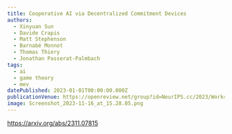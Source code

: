 ```yaml
---
title: Cooperative AI via Decentralized Commitment Devices
authors:
  - Xinyuan Sun
  - Davide Crapis
  - Matt Stephenson
  - Barnabé Monnot
  - Thomas Thiery
  - Jonathan Passerat-Palmbach
tags:
  - ai
  - game theory
  - mev
datePublished: 2023-01-01T00:00:00.000Z
publicationVenue: https://openreview.net/group?id=NeurIPS.cc/2023/Workshop/MASEC#tab-accept-oral @ NeurIPS 2023
image: Screenshot_2023-11-16_at_15.28.05.png
---
```


<https://arxiv.org/abs/2311.07815>
